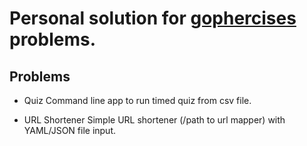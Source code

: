 # Personal solution for [gophercises](https://gophercises.com) problems.

## Problems

- Quiz
Command line app to run timed quiz from csv file.

- URL Shortener
Simple URL shortener (/path to url mapper) with YAML/JSON file input.
